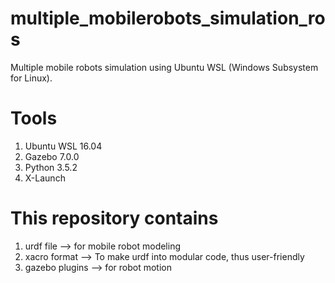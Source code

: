 # multiple_mobilerobots_simulation_ros
Multiple mobile robots simulation using Ubuntu WSL (Windows Subsystem for Linux).

# Tools
1. Ubuntu WSL 16.04
2. Gazebo 7.0.0
3. Python 3.5.2
4. X-Launch

# This repository contains
1. urdf file --> for mobile robot modeling
2. xacro format --> To make urdf into modular code, thus user-friendly
3. gazebo plugins --> for robot motion
